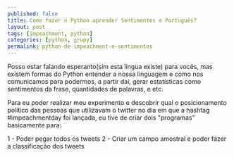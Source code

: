 ```yaml
---
published: false
title: Como fazer o Python aprender Sentimentos e Português?
layout: post
tags: [impeachment, python]
categories: [python, grupy]
permalink: python-de-impeachment-e-sentimentos
---
```


Posso estar falando esperanto(sim esta língua existe) para vocês, mas existem formas do Python entender a nossa linguagem e como nos comunicamos para podermos, a partir daí, gerar estatísticas como sentimentos da frase, quantidades de palavras, e etc.

Para eu poder realizar meu experimento e descobrir qual o posicionamento político das pessoas que utilizavam o twitter no dia em que a hashtag #impeachmentday foi lançada, eu tive de criar dois "programas" basicamente para:

1 -  Poder pegar todos os tweets
2 - Criar um campo amostral e poder fazer a classificação dos tweets


